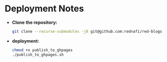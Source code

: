 # Deployment Notes

* **Clone the repository:**
    ```bash
    git clone --recurse-submodules -j8 git@github.com:rednafi/red-blogs.git
    ```
* **deployment:**
    ```bash
    chmod +x publish_to_ghpages
    ./publish_to_ghpages.sh
    ```
